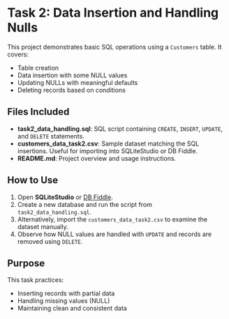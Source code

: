 # Task 2: Data Insertion and Handling Nulls

This project demonstrates basic SQL operations using a `Customers` table. It covers:

- Table creation
- Data insertion with some NULL values
- Updating NULLs with meaningful defaults
- Deleting records based on conditions

## Files Included

- **task2_data_handling.sql**: SQL script containing `CREATE`, `INSERT`, `UPDATE`, and `DELETE` statements.
- **customers_data_task2.csv**: Sample dataset matching the SQL insertions. Useful for importing into SQLiteStudio or DB Fiddle.
- **README.md**: Project overview and usage instructions.

## How to Use

1. Open **SQLiteStudio** or [DB Fiddle](https://www.db-fiddle.com/).
2. Create a new database and run the script from `task2_data_handling.sql`.
3. Alternatively, import the `customers_data_task2.csv` to examine the dataset manually.
4. Observe how NULL values are handled with `UPDATE` and records are removed using `DELETE`.

## Purpose

This task practices:
- Inserting records with partial data
- Handling missing values (NULL)
- Maintaining clean and consistent data

